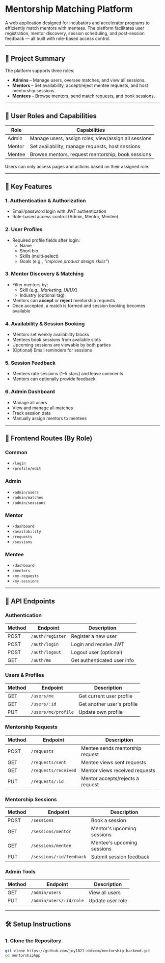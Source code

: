 # Mentorship Matching Platform

A web application designed for incubators and accelerator programs to efficiently match mentors with mentees. The platform facilitates user registration, mentor discovery, session scheduling, and post-session feedback — all built with role-based access control.

---

## 🚀 Project Summary

The platform supports three roles:

- **Admins** – Manage users, oversee matches, and view all sessions.
- **Mentors** – Set availability, accept/reject mentee requests, and host mentorship sessions.
- **Mentees** – Browse mentors, send match requests, and book sessions.

---

## 👤 User Roles and Capabilities

| Role    | Capabilities |
|---------|--------------|
| Admin   | Manage users, assign roles, view/assign all sessions |
| Mentor  | Set availability, manage requests, host sessions |
| Mentee  | Browse mentors, request mentorship, book sessions |

Users can only access pages and actions based on their assigned role.

---

## 🔑 Key Features

### 1. Authentication & Authorization
- Email/password login with JWT authentication
- Role-based access control (Admin, Mentor, Mentee)

### 2. User Profiles
- Required profile fields after login:
  - Name
  - Short bio
  - Skills (multi-select)
  - Goals (e.g., *"Improve product design skills"*)

### 3. Mentor Discovery & Matching
- Filter mentors by:
  - Skill (e.g., *Marketing, UI/UX*)
  - Industry (optional tag)
- Mentors can **accept** or **reject** mentorship requests
- Once accepted, a match is formed and session booking becomes available

### 4. Availability & Session Booking
- Mentors set weekly availability blocks
- Mentees book sessions from available slots
- Upcoming sessions are viewable by both parties
- (Optional) Email reminders for sessions

### 5. Session Feedback
- Mentees rate sessions (1–5 stars) and leave comments
- Mentors can optionally provide feedback

### 6. Admin Dashboard
- Manage all users
- View and manage all matches
- Track session data
- Manually assign mentors to mentees

---

## 🧭 Frontend Routes (By Role)

### Common
- `/login`
- `/profile/edit`

### Admin
- `/admin/users`
- `/admin/matches`
- `/admin/sessions`

### Mentor
- `/dashboard`
- `/availability`
- `/requests`
- `/sessions`

### Mentee
- `/dashboard`
- `/mentors`
- `/my-requests`
- `/my-sessions`

---

## 📡 API Endpoints

### Authentication

| Method | Endpoint        | Description                        |
|--------|-----------------|------------------------------------|
| POST   | `/auth/register`| Register a new user                |
| POST   | `/auth/login`   | Login and receive JWT              |
| POST   | `/auth/logout`  | Logout user (optional)             |
| GET    | `/auth/me`      | Get authenticated user info        |

### Users & Profiles

| Method | Endpoint             | Description                     |
|--------|----------------------|---------------------------------|
| GET    | `/users/me`          | Get current user profile        |
| GET    | `/users/:id`         | Get another user's profile      |
| PUT    | `/users/me/profile`  | Update own profile              |

### Mentorship Requests

| Method | Endpoint             | Description                          |
|--------|----------------------|--------------------------------------|
| POST   | `/requests`          | Mentee sends mentorship request      |
| GET    | `/requests/sent`     | Mentee views sent requests           |
| GET    | `/requests/received` | Mentor views received requests       |
| PUT    | `/requests/:id`      | Mentor accepts/rejects a request     |

### Mentorship Sessions

| Method | Endpoint                  | Description                         |
|--------|---------------------------|-------------------------------------|
| POST   | `/sessions`               | Book a session                      |
| GET    | `/sessions/mentor`        | Mentor's upcoming sessions          |
| GET    | `/sessions/mentee`        | Mentee's upcoming sessions          |
| PUT    | `/sessions/:id/feedback`  | Submit session feedback             |

### Admin Tools

| Method | Endpoint                 | Description                         |
|--------|--------------------------|-------------------------------------|
| GET    | `/admin/users`          | View all users                      |
| PUT    | `/admin/users/:id/role` | Update user role                    |

---

## 🛠️ Setup Instructions

### 1. Clone the Repository

```bash
git clone https://github.com/joy1821-dotcom/mentorship_backend.git
cd mentorshipApp



